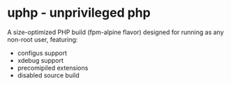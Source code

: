# uphp - unprivileged php

A size-optimized PHP build (fpm-alpine flavor) designed for running as any non-root user, featuring:

 - configus support
 - xdebug support
 - precomipiled extensions
 - disabled source build
